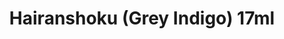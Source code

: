 ---
layout: product
title: "Hairanshoku (Grey Indigo) 17ml"
price: "320" 
desc: "Akrilna boja 17mL"
img_path: "/assets/img/AK2262.jpg"
brand: "AK "
available: true
special_offer: false
new: false
soon: false
cat: "020000"
subcat: "020200"
subsubcat: "020203"
sifra: "AK2262"
popular: false
---
